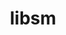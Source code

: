 ---
title: "libsm"
layout: cache
categories: [package, develop-2023-12-03]
meta: {"versions": ["1.2.3"], "compilers": ["gcc@=11.1.0", "gcc@=11.3.0", "gcc@=11.4.0", "gcc@=7.3.1", "gcc@=9.4.0"], "oss": ["amzn2", "ubuntu20.04", "ubuntu22.04"], "platforms": ["linux"], "targets": ["aarch64", "neoverse_n1", "neoverse_v1", "ppc64le", "x86_64_v3"], "stacks": ["aws-isc", "aws-isc-aarch64", "data-vis-sdk", "e4s", "e4s-neoverse_v1", "e4s-power", "e4s-rocm-external", "ml-linux-x86_64-rocm", "root"], "num_specs": 8, "num_specs_by_stack": {"aws-isc-aarch64": 2, "root": 8, "aws-isc": 1, "e4s-neoverse_v1": 1, "e4s-power": 1, "data-vis-sdk": 1, "e4s": 1, "e4s-rocm-external": 1, "ml-linux-x86_64-rocm": 1}}
spec_details: [{"hash": "3qrxejlvosixo2mmlpdbv2kellzgn3t6", "compiler": "gcc@=7.3.1", "versions": ["1.2.3"], "os": "amzn2", "platform": "linux", "target": "aarch64", "variants": ["build_system=autotools"], "stacks": ["aws-isc-aarch64", "root"], "size": "-", "tarball": "https://binaries.spack.io/releases/develop-2023-12-03/build_cache/linux-amzn2-aarch64/gcc-7.3.1/libsm-1.2.3/linux-amzn2-aarch64-gcc-7.3.1-libsm-1.2.3-3qrxejlvosixo2mmlpdbv2kellzgn3t6.spack"}, {"hash": "2cbhdzhrmeyvexmq6bdjg6topgnku7dz", "compiler": "gcc@=7.3.1", "versions": ["1.2.3"], "os": "amzn2", "platform": "linux", "target": "neoverse_n1", "variants": ["build_system=autotools"], "stacks": ["aws-isc-aarch64", "root"], "size": "-", "tarball": "https://binaries.spack.io/releases/develop-2023-12-03/build_cache/linux-amzn2-neoverse_n1/gcc-7.3.1/libsm-1.2.3/linux-amzn2-neoverse_n1-gcc-7.3.1-libsm-1.2.3-2cbhdzhrmeyvexmq6bdjg6topgnku7dz.spack"}, {"hash": "77j6d3zlmljpncpc3scrdwoqfn6upiuf", "compiler": "gcc@=7.3.1", "versions": ["1.2.3"], "os": "amzn2", "platform": "linux", "target": "x86_64_v3", "variants": ["build_system=autotools"], "stacks": ["root", "aws-isc"], "size": "-", "tarball": "https://binaries.spack.io/releases/develop-2023-12-03/build_cache/linux-amzn2-x86_64_v3/gcc-7.3.1/libsm-1.2.3/linux-amzn2-x86_64_v3-gcc-7.3.1-libsm-1.2.3-77j6d3zlmljpncpc3scrdwoqfn6upiuf.spack"}, {"hash": "26ed4obahzpilzocind4cdh3thilm5ai", "compiler": "gcc@=11.4.0", "versions": ["1.2.3"], "os": "ubuntu20.04", "platform": "linux", "target": "neoverse_v1", "variants": ["build_system=autotools"], "stacks": ["e4s-neoverse_v1", "root"], "size": "-", "tarball": "https://binaries.spack.io/releases/develop-2023-12-03/build_cache/linux-ubuntu20.04-neoverse_v1/gcc-11.4.0/libsm-1.2.3/linux-ubuntu20.04-neoverse_v1-gcc-11.4.0-libsm-1.2.3-26ed4obahzpilzocind4cdh3thilm5ai.spack"}, {"hash": "hticwrvpaaibesmamnfmyqslifa7xmto", "compiler": "gcc@=9.4.0", "versions": ["1.2.3"], "os": "ubuntu20.04", "platform": "linux", "target": "ppc64le", "variants": ["build_system=autotools"], "stacks": ["root", "e4s-power"], "size": "-", "tarball": "https://binaries.spack.io/releases/develop-2023-12-03/build_cache/linux-ubuntu20.04-ppc64le/gcc-9.4.0/libsm-1.2.3/linux-ubuntu20.04-ppc64le-gcc-9.4.0-libsm-1.2.3-hticwrvpaaibesmamnfmyqslifa7xmto.spack"}, {"hash": "p2inodoolubesrhpdb6cywkhiluvrhlf", "compiler": "gcc@=11.1.0", "versions": ["1.2.3"], "os": "ubuntu20.04", "platform": "linux", "target": "x86_64_v3", "variants": ["build_system=autotools"], "stacks": ["root", "data-vis-sdk"], "size": "-", "tarball": "https://binaries.spack.io/releases/develop-2023-12-03/build_cache/linux-ubuntu20.04-x86_64_v3/gcc-11.1.0/libsm-1.2.3/linux-ubuntu20.04-x86_64_v3-gcc-11.1.0-libsm-1.2.3-p2inodoolubesrhpdb6cywkhiluvrhlf.spack"}, {"hash": "7ocsb6bwimbdx2nlqd4tnzs7mcpchcp3", "compiler": "gcc@=11.4.0", "versions": ["1.2.3"], "os": "ubuntu20.04", "platform": "linux", "target": "x86_64_v3", "variants": ["build_system=autotools"], "stacks": ["e4s", "root", "e4s-rocm-external"], "size": "-", "tarball": "https://binaries.spack.io/releases/develop-2023-12-03/build_cache/linux-ubuntu20.04-x86_64_v3/gcc-11.4.0/libsm-1.2.3/linux-ubuntu20.04-x86_64_v3-gcc-11.4.0-libsm-1.2.3-7ocsb6bwimbdx2nlqd4tnzs7mcpchcp3.spack"}, {"hash": "aicp4gvwdjhpygyqjsyoobadhvvzqhm2", "compiler": "gcc@=11.3.0", "versions": ["1.2.3"], "os": "ubuntu22.04", "platform": "linux", "target": "x86_64_v3", "variants": ["build_system=autotools"], "stacks": ["root", "ml-linux-x86_64-rocm"], "size": "-", "tarball": "https://binaries.spack.io/releases/develop-2023-12-03/build_cache/linux-ubuntu22.04-x86_64_v3/gcc-11.3.0/libsm-1.2.3/linux-ubuntu22.04-x86_64_v3-gcc-11.3.0-libsm-1.2.3-aicp4gvwdjhpygyqjsyoobadhvvzqhm2.spack"}]
---